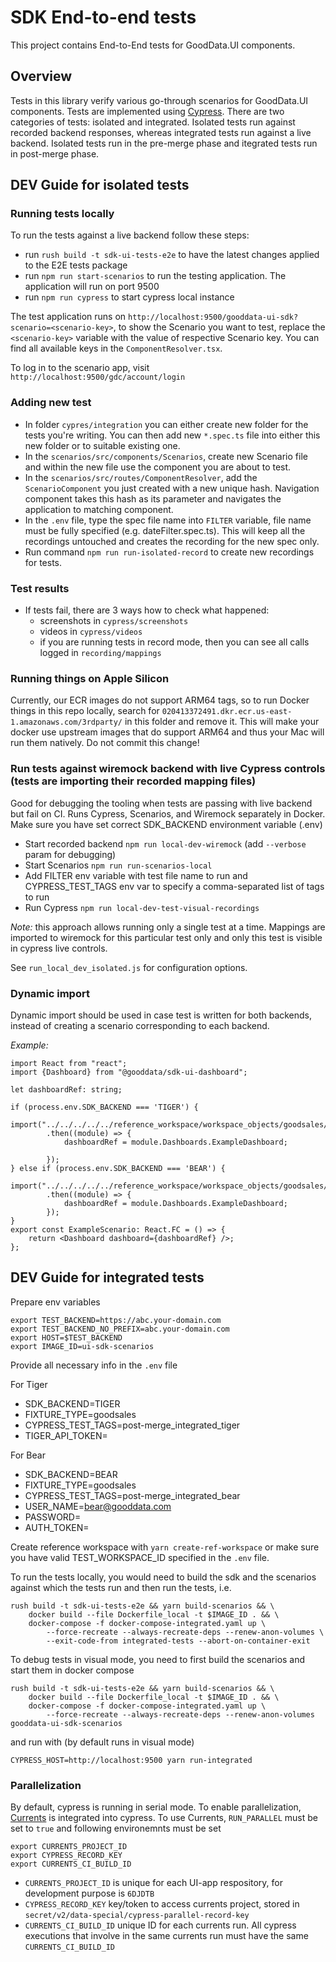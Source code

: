 # SDK End-to-end tests

This project contains End-to-End tests for GoodData.UI components.

## Overview

Tests in this library verify various go-through scenarios for GoodData.UI components. Tests are implemented using [Cypress](https://www.cypress.io/).
There are two categories of tests: isolated and integrated. Isolated tests run against recorded backend responses, whereas integrated tests
run against a live backend. Isolated tests run in the pre-merge phase and itegrated tests run in post-merge phase.

## DEV Guide for isolated tests

### Running tests locally

To run the tests against a live backend follow these steps:

-   run `rush build -t sdk-ui-tests-e2e` to have the latest changes applied to the E2E tests package
-   run `npm run start-scenarios` to run the testing application. The application will run on port 9500
-   run `npm run cypress` to start cypress local instance

The test application runs on `http://localhost:9500/gooddata-ui-sdk?scenario=<scenario-key>`, to show the Scenario you want to test, replace the `<scenario-key>` variable
with the value of respective Scenario key. You can find all available keys in the `ComponentResolver.tsx`.

To log in to the scenario app, visit `http://localhost:9500/gdc/account/login`

### Adding new test

-   In folder `cypres/integration` you can either create new folder for the tests you're writing. You can then add new `*.spec.ts` file into either this new folder or to suitable existing one.
-   In the `scenarios/src/components/Scenarios`, create new Scenario file and within the new file use the component you are about to test.
-   In the `scenarios/src/routes/ComponentResolver`, add the `ScenarioComponent` you just created with a new unique hash. Navigation component takes this hash as its parameter and navigates the application to matching component.
-   In the `.env` file, type the spec file name into `FILTER` variable, file name must be fully specified (e.g. dateFilter.spec.ts). This will keep all the recordings untouched and creates the recording for the new spec only.
-   Run command `npm run run-isolated-record` to create new recordings for tests.

### Test results

-   If tests fail, there are 3 ways how to check what happened:
    -   screenshots in `cypress/screenshots`
    -   videos in `cypress/videos`
    -   if you are running tests in record mode, then you can see all calls logged in `recording/mappings`

### Running things on Apple Silicon

Currently, our ECR images do not support ARM64 tags, so to run Docker things in this repo locally, search for
`020413372491.dkr.ecr.us-east-1.amazonaws.com/3rdparty/` in this folder and remove it.
This will make your docker use upstream images that do support ARM64 and thus your Mac will run them natively.
Do not commit this change!

### Run tests against wiremock backend with live Cypress controls (tests are importing their recorded mapping files)

Good for debugging the tooling when tests are passing with live backend but fail on CI.
Runs Cypress, Scenarios, and Wiremock separately in Docker.
Make sure you have set correct SDK_BACKEND environment variable (.env)

-   Start recorded backend `npm run local-dev-wiremock` (add `--verbose` param for debugging)
-   Start Scenarios `npm run run-scenarios-local`
-   Add FILTER env variable with test file name to run and CYPRESS_TEST_TAGS env var to specify a comma-separated list of tags to run
-   Run Cypress `npm run local-dev-test-visual-recordings`

_Note:_ this approach allows running only a single test at a time.
Mappings are imported to wiremock for this particular test only and only this test is visible in cypress live controls.

See `run_local_dev_isolated.js` for configuration options.

### Dynamic import

Dynamic import should be used in case test is written for both backends, instead of creating a scenario corresponding to each backend.

_Example:_

```
import React from "react";
import {Dashboard} from "@gooddata/sdk-ui-dashboard";

let dashboardRef: string;

if (process.env.SDK_BACKEND === 'TIGER') {
    import("../../../../../reference_workspace/workspace_objects/goodsales/current_reference_workspace_objects_tiger")
        .then((module) => {
            dashboardRef = module.Dashboards.ExampleDashboard;

        });
} else if (process.env.SDK_BACKEND === 'BEAR') {
    import("../../../../../reference_workspace/workspace_objects/goodsales/current_reference_workspace_objects_bear")
        .then((module) => {
            dashboardRef = module.Dashboards.ExampleDashboard;
        });
}
export const ExampleScenario: React.FC = () => {
    return <Dashboard dashboard={dashboardRef} />;
};
```

## DEV Guide for integrated tests

Prepare env variables

```
export TEST_BACKEND=https://abc.your-domain.com
export TEST_BACKEND_NO_PREFIX=abc.your-domain.com
export HOST=$TEST_BACKEND
export IMAGE_ID=ui-sdk-scenarios

```

Provide all necessary info in the `.env` file

For Tiger

-   SDK_BACKEND=TIGER
-   FIXTURE_TYPE=goodsales
-   CYPRESS_TEST_TAGS=post-merge_integrated_tiger
-   TIGER_API_TOKEN=

For Bear

-   SDK_BACKEND=BEAR
-   FIXTURE_TYPE=goodsales
-   CYPRESS_TEST_TAGS=post-merge_integrated_bear
-   USER_NAME=bear@gooddata.com
-   PASSWORD=
-   AUTH_TOKEN=

Create reference workspace with `yarn create-ref-workspace` or make sure you have valid TEST_WORKSPACE_ID specified in the `.env` file.

To run the tests locally, you would need to build the sdk and the scenarios against which the tests run and then run the tests, i.e.

```
rush build -t sdk-ui-tests-e2e && yarn build-scenarios && \
    docker build --file Dockerfile_local -t $IMAGE_ID . && \
    docker-compose -f docker-compose-integrated.yaml up \
        --force-recreate --always-recreate-deps --renew-anon-volumes \
        --exit-code-from integrated-tests --abort-on-container-exit
```

To debug tests in visual mode, you need to first build the scenarios and start them in docker compose

```
rush build -t sdk-ui-tests-e2e && yarn build-scenarios && \
    docker build --file Dockerfile_local -t $IMAGE_ID . && \
    docker-compose -f docker-compose-integrated.yaml up \
        --force-recreate --always-recreate-deps --renew-anon-volumes gooddata-ui-sdk-scenarios
```

and run with (by default runs in visual mode)

```
CYPRESS_HOST=http://localhost:9500 yarn run-integrated
```

### Parallelization

By default, cypress is running in serial mode. To enable parallelization, [Currents](https://currents.dev/readme/getting-started/you-first-cypress-run) is integrated into cypress.
To use Currents, `RUN_PARALLEL` must be set to `true` and following environemnts must be set

```
export CURRENTS_PROJECT_ID
export CYPRESS_RECORD_KEY
export CURRENTS_CI_BUILD_ID
```

-   `CURRENTS_PROJECT_ID` is unique for each UI-app respository, for development purpose is `6DJDTB`
-   `CYPRESS_RECORD_KEY` key/token to access currents project, stored in `secret/v2/data-special/cypress-parallel-record-key`
-   `CURRENTS_CI_BUILD_ID` unique ID for each currents run. All cypress executions that involve in the same currents run must have the same `CURRENTS_CI_BUILD_ID`
